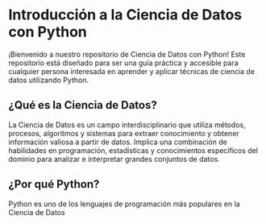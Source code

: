 # Introducción a la Ciencia de Datos con Python

¡Bienvenido a nuestro repositorio de Ciencia de Datos con Python! Este repositorio está diseñado para ser una guía práctica y accesible para cualquier persona interesada en aprender y aplicar técnicas de ciencia de datos utilizando Python.

## ¿Qué es la Ciencia de Datos?

La Ciencia de Datos es un campo interdisciplinario que utiliza métodos, procesos, algoritmos y sistemas para extraer conocimiento y obtener información valiosa a partir de datos. Implica una combinación de habilidades en programación, estadísticas y conocimientos específicos del dominio para analizar e interpretar grandes conjuntos de datos.

## ¿Por qué Python?

Python es uno de los lenguajes de programación más populares en la Ciencia de Datos
